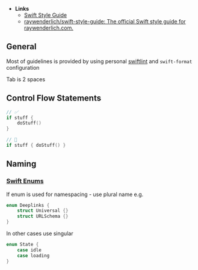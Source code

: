 - **Links**
	- [Swift Style Guide](https://google.github.io/swift/)
	- [raywenderlich/swift-style-guide: The official Swift style guide for raywenderlich.com.](https://github.com/raywenderlich/swift-style-guide)

## General

Most of guidelines is provided by using personal [swiftlint](swiftlint.md)  and `swift-format` configuration

Tab is 2 spaces

## Control Flow Statements

```swift
// ✅
if stuff {
	doStuff()
}

// 🛑
if stuff { doStuff() } 
```

## Naming

### [Swift Enums](Swift%20Enums.md)

If enum is used for namespacing - use plural name e.g.

```swift
enum Deeplinks {
	struct Universal {}
	struct URLSchema {}
}
```

In other cases use singular

```swift
enum State {
	case idle
	case loading
}
```